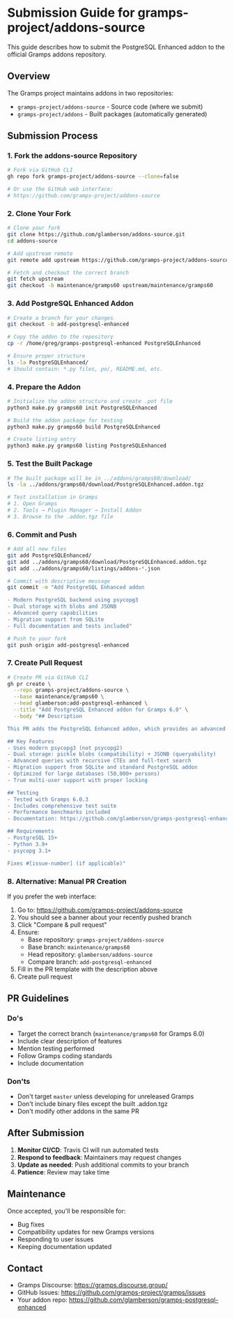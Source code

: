 # Submission Guide for gramps-project/addons-source

This guide describes how to submit the PostgreSQL Enhanced addon to the official Gramps addons repository.

## Overview

The Gramps project maintains addons in two repositories:
- `gramps-project/addons-source` - Source code (where we submit)
- `gramps-project/addons` - Built packages (automatically generated)

## Submission Process

### 1. Fork the addons-source Repository

```bash
# Fork via GitHub CLI
gh repo fork gramps-project/addons-source --clone=false

# Or use the GitHub web interface:
# https://github.com/gramps-project/addons-source
```

### 2. Clone Your Fork

```bash
# Clone your fork
git clone https://github.com/glamberson/addons-source.git
cd addons-source

# Add upstream remote
git remote add upstream https://github.com/gramps-project/addons-source.git

# Fetch and checkout the correct branch
git fetch upstream
git checkout -b maintenance/gramps60 upstream/maintenance/gramps60
```

### 3. Add PostgreSQL Enhanced Addon

```bash
# Create a branch for your changes
git checkout -b add-postgresql-enhanced

# Copy the addon to the repository
cp -r /home/greg/gramps-postgresql-enhanced PostgreSQLEnhanced

# Ensure proper structure
ls -la PostgreSQLEnhanced/
# Should contain: *.py files, po/, README.md, etc.
```

### 4. Prepare the Addon

```bash
# Initialize the addon structure and create .pot file
python3 make.py gramps60 init PostgreSQLEnhanced

# Build the addon package for testing
python3 make.py gramps60 build PostgreSQLEnhanced

# Create listing entry
python3 make.py gramps60 listing PostgreSQLEnhanced
```

### 5. Test the Built Package

```bash
# The built package will be in ../addons/gramps60/download/
ls -la ../addons/gramps60/download/PostgreSQLEnhanced.addon.tgz

# Test installation in Gramps
# 1. Open Gramps
# 2. Tools → Plugin Manager → Install Addon
# 3. Browse to the .addon.tgz file
```

### 6. Commit and Push

```bash
# Add all new files
git add PostgreSQLEnhanced/
git add ../addons/gramps60/download/PostgreSQLEnhanced.addon.tgz
git add ../addons/gramps60/listings/addons-*.json

# Commit with descriptive message
git commit -m "Add PostgreSQL Enhanced addon

- Modern PostgreSQL backend using psycopg3
- Dual storage with blobs and JSONB
- Advanced query capabilities
- Migration support from SQLite
- Full documentation and tests included"

# Push to your fork
git push origin add-postgresql-enhanced
```

### 7. Create Pull Request

```bash
# Create PR via GitHub CLI
gh pr create \
  --repo gramps-project/addons-source \
  --base maintenance/gramps60 \
  --head glamberson:add-postgresql-enhanced \
  --title "Add PostgreSQL Enhanced addon for Gramps 6.0" \
  --body "## Description

This PR adds the PostgreSQL Enhanced addon, which provides an advanced PostgreSQL database backend for Gramps.

## Key Features
- Uses modern psycopg3 (not psycopg2)
- Dual storage: pickle blobs (compatibility) + JSONB (queryability)
- Advanced queries with recursive CTEs and full-text search
- Migration support from SQLite and standard PostgreSQL addon
- Optimized for large databases (50,000+ persons)
- True multi-user support with proper locking

## Testing
- Tested with Gramps 6.0.3
- Includes comprehensive test suite
- Performance benchmarks included
- Documentation: https://github.com/glamberson/gramps-postgresql-enhanced

## Requirements
- PostgreSQL 15+
- Python 3.9+
- psycopg 3.1+

Fixes #[issue-number] (if applicable)"
```

### 8. Alternative: Manual PR Creation

If you prefer the web interface:

1. Go to: https://github.com/gramps-project/addons-source
2. You should see a banner about your recently pushed branch
3. Click "Compare & pull request"
4. Ensure:
   - Base repository: `gramps-project/addons-source`
   - Base branch: `maintenance/gramps60`
   - Head repository: `glamberson/addons-source`
   - Compare branch: `add-postgresql-enhanced`
5. Fill in the PR template with the description above
6. Create pull request

## PR Guidelines

### Do's
- Target the correct branch (`maintenance/gramps60` for Gramps 6.0)
- Include clear description of features
- Mention testing performed
- Follow Gramps coding standards
- Include documentation

### Don'ts
- Don't target `master` unless developing for unreleased Gramps
- Don't include binary files except the built .addon.tgz
- Don't modify other addons in the same PR

## After Submission

1. **Monitor CI/CD**: Travis CI will run automated tests
2. **Respond to feedback**: Maintainers may request changes
3. **Update as needed**: Push additional commits to your branch
4. **Patience**: Review may take time

## Maintenance

Once accepted, you'll be responsible for:
- Bug fixes
- Compatibility updates for new Gramps versions
- Responding to user issues
- Keeping documentation updated

## Contact

- Gramps Discourse: https://gramps.discourse.group/
- GitHub Issues: https://github.com/gramps-project/gramps/issues
- Your addon repo: https://github.com/glamberson/gramps-postgresql-enhanced